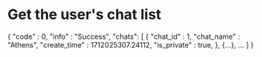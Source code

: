 # Get the user&apos;s chat list

<api-endpoint openapi-path="../cotalk.yaml" endpoint="/api/user/{userid}/chats" method="GET">

<response type="200">
<sample>
{
    "code" : 0,
    "info" : "Success",
    "chats": [
        {
            "chat_id" : 1,
            "chat_name" : "Athens",
            "create_time" : 1712025307.24112,
            "is_private" : true,
        },
        {...},
        ...
    ]
}
</sample>
</response>

</api-endpoint>